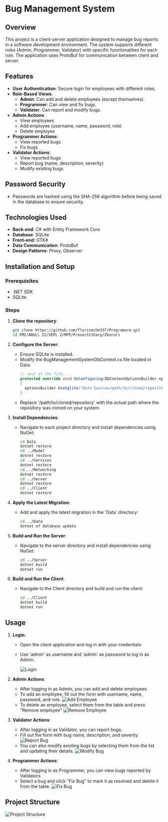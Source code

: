 # Bug Management System

## Overview
This project is a client-server application designed to manage bug reports in a software development environment. The system supports different roles (Admin, Programmer, Validator) with specific functionalities for each role. The application uses ProtoBuf for communication between client and server.

## Features
- **User Authentication**: Secure login for employees with different roles.
- **Role-Based Views**:
  - **Admin**: Can add and delete employees (except themselves).
  - **Programmer**: Can view and fix bugs.
  - **Validator**: Can report and modify bugs.
- **Admin Actions**:
  - View employees
  - Add employee (username, name, password, role)
  - Delete employee
- **Programmer Actions**:
  - View reported bugs
  - Fix bugs
- **Validator Actions**:
  - View reported bugs
  - Report bug (name, description, severity)
  - Modify existing bugs
 
## Password Security
- Passwords are hashed using the SHA-256 algorithm before being saved in the database to ensure security.

## Technologies Used
- **Back-end**: C# with Entity Framework Core
- **Database**: SQLite
- **Front-end**: GTK#
- **Data Communication**: ProtoBuf
- **Design Patterns**: Proxy, Observer

## Installation and Setup

### Prerequisites
- .NET SDK
- SQLite

### Steps
1. **Clone the repository**:
    ```bash
    git clone https://github.com/florinacho337/Programare.git
    cd FMI/ANUL\ II/SEM\ 2/MPP/ProiectCSharp/Zboruri
    ```

2. **Configure the Server**:
   - Ensure SQLite is installed.
   - Modify the BugManagementSystemDbContext.cs file located in Data:
     ```c#
     // rest of the file...
     protected override void OnConfiguring(DbContextOptionsBuilder optionsBuilder)
     {
       optionsBuilder.UseSqlite("Data Source=/path/to/cloned/repository/FMI/ANUL II/SEM 2/ISS/BugManagementSystem/Data/bugManagementSystem.db");
     }
     ```
    - Replace '/path/to/cloned/repository' with the actual path where the repository was cloned on your system.

3. **Install Dependencies**:
    - Navigate to each project directory and install dependencies using NuGet:
      ```bash
      cd Data
      dotnet restore
      cd ../Model
      dotnet restore
      cd ../Services
      dotnet restore
      cd ../Networking
      dotnet restore
      cd ../Server
      dotnet restore
      cd ../Client
      dotnet restore
      ```
    

4. **Apply the Latest Migration**:
   - Add and apply the latest migration in the 'Data' directory:
     ```bash
     cd ../Data
     dotnet ef database update
     ```

5. **Build and Run the Server**:
   - Navigate to the server directory and install dependencies using NuGet:
     ```bash
     cd ../Server
     dotnet build
     dotnet run
     ```

6. **Build and Run the Client**:
   - Navigate to the Client directory and build and run the client:
     ```bash
     cd ../Client
     dotnet build
     dotnet run
     ```

## Usage
1. **Login**:
   - Open the client application and log in with your credentials.
   - Use 'admin' as username and 'admin' as password to log in as Admin.
     
      ![Login](./images/login.png)

2. **Admin Actions**:
   - After logging in as Admin, you can add and delete employees.
   - To add an employee, fill out the form with username, name, password, and role.
![Add Employee](./images/addEmployee.png)
   - To delete an employee, select them from the table and press "Remove employee"
![Remove Employee](./images/removeEmployee.png)
   

3. **Validator Actions**:
   - After logging in as Validator, you can report bugs.
   - Fill out the form with bug name, description, and severity.
![Report Bug](./images/reportBug.png)
   - You can also modify existing bugs by selecting them from the list and updating their details.
![Modify Bug](./images/modifyBug.png)

4. **Programmer Actions**:
   - After logging in as Programmer, you can view bugs reported by Validators
   - Select a bug and click "Fix Bug" to mark it as resolved and delete it from the table.
![Fix Bug](./images/fixBug.png)

## Project Structure

![Project Structure](./images/projectStructure.png)
